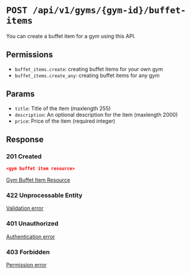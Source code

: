 # `POST /api/v1/gyms/{gym-id}/buffet-items`
You can create a buffet item for a gym using this API.


## Permissions

- `buffet_items.create`: creating buffet items for your own gym
- `buffet_items.create_any`: creating buffet items for any gym

## Params

- `title`: Title of the item (maxlength 255)
- `description`: An optional description for the item (maxlength 2000)
- `price`: Price of the item (required integer)

## Response

### 201 Created
```json
<gym buffet item resource>
```

[Gym Buffet Item Resource](../../resources/gym_buffet_item.md)

### 422 Unprocessable Entity
[Validation error](../../validation-errors.md)

### 401 Unauthorized
[Authentication error](../../authentication-errors.md)

### 403 Forbidden
[Permission error](../../permission-errors.md)

